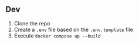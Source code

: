 ## Dev

1. Clone the repo
2. Create a `.env` file based on the `.env.template` file
3. Execute `docker compose up --build`
